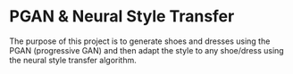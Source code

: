 # PGAN & Neural Style Transfer

The purpose of this project is to generate shoes and dresses using the PGAN (progressive GAN) and then adapt the style to any shoe/dress using the neural style transfer algorithm. 
